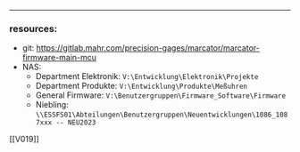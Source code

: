 
---
### resources:
- git: https://gitlab.mahr.com/precision-gages/marcator/marcator-firmware-main-mcu
- NAS: 
	- Department Elektronik: `V:\Entwicklung\Elektronik\Projekte`
	- Department Produkte: `V:\Entwicklung\Produkte\Meßuhren`
	- General Firmware: `V:\Benutzergruppen\Firmware_Software\Firmware`
	- Niebling: `\\ESSFS01\Abteilungen\Benutzergruppen\Neuentwicklungen\1086_1087xxx -- NEU2023`


[[V019]]

